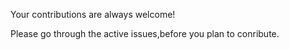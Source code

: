 Your contributions are always welcome!

Please go through the active issues,before you plan to conribute.
